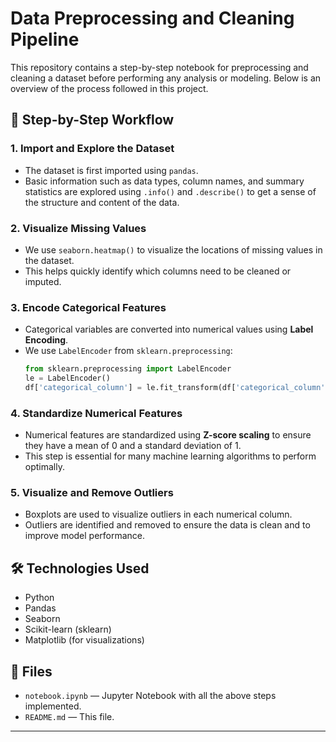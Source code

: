 

# Data Preprocessing and Cleaning Pipeline

This repository contains a step-by-step notebook for preprocessing and cleaning a dataset before performing any analysis or modeling. Below is an overview of the process followed in this project.

## 🔹 Step-by-Step Workflow

### 1. Import and Explore the Dataset
- The dataset is first imported using `pandas`.
- Basic information such as data types, column names, and summary statistics are explored using `.info()` and `.describe()` to get a sense of the structure and content of the data.

### 2. Visualize Missing Values
- We use `seaborn.heatmap()` to visualize the locations of missing values in the dataset.
- This helps quickly identify which columns need to be cleaned or imputed.

### 3. Encode Categorical Features
- Categorical variables are converted into numerical values using **Label Encoding**.
- We use `LabelEncoder` from `sklearn.preprocessing`:
  ```python
  from sklearn.preprocessing import LabelEncoder
  le = LabelEncoder()
  df['categorical_column'] = le.fit_transform(df['categorical_column'])


### 4. Standardize Numerical Features

* Numerical features are standardized using **Z-score scaling** to ensure they have a mean of 0 and a standard deviation of 1.
* This step is essential for many machine learning algorithms to perform optimally.

### 5. Visualize and Remove Outliers

* Boxplots are used to visualize outliers in each numerical column.
* Outliers are identified and removed to ensure the data is clean and to improve model performance.

## 🛠️ Technologies Used

* Python
* Pandas
* Seaborn
* Scikit-learn (sklearn)
* Matplotlib (for visualizations)

## 📁 Files

* `notebook.ipynb` — Jupyter Notebook with all the above steps implemented.
* `README.md` — This file.

---

